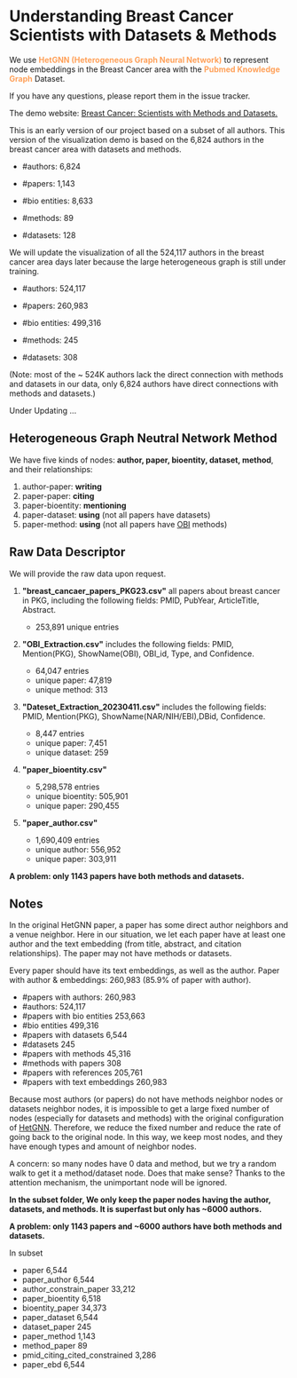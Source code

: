 # Understanding Breast Cancer Scientists with Datasets & Methods

 We use <a href="https://dl.acm.org/doi/pdf/10.1145/3292500.3330961"
                    style="text-decoration:none;color:#FFA15A;"> <b>HetGNN (Heterogeneous Graph Neural Network)</b></a> to represent node embeddings in the Breast Cancer area with the <a
                    href="https://www.nature.com/articles/s41597-020-0543-2"
                    style="text-decoration:none;color:#FFA15A;"> <b>Pubmed Knowledge Graph</b></a> Dataset.

If you have any questions, please report them in the issue tracker.

The demo website: [Breast Cancer: Scientists with Methods and Datasets.](<https://jiaweixu98.github.io/MethodsDatasetsScientists/>)

This is an early version of our project based on a subset of all authors. This version of the visualization demo is based on the 6,824 authors in the breast cancer area with datasets and methods.


- #authors: 6,824

- #papers: 1,143

- #bio entities: 8,633

- #methods: 89

- #datasets: 128

We will update the visualization of all the 524,117 authors in the breast cancer area days later because the large heterogeneous graph is still under training.

- #authors: 524,117

- #papers: 260,983

- #bio entities: 499,316

- #methods: 245

- #datasets: 308

(Note: most of the ~ 524K authors lack the direct connection with methods and datasets in our data, only 6,824 authors have direct connections with methods and datasets.)

Under Updating ...

## Heterogeneous Graph Neutral Network Method

We have five kinds of nodes: **author, paper, bioentity, dataset, method**, and their relationships:

1. author-paper: **writing**
2. paper-paper: **citing**
3. paper-bioentity: **mentioning**
4. paper-dataset: **using** (not all papers have datasets)
5. paper-method: **using** (not all papers have [OBI](https://obi-ontology.org/) methods)

## Raw Data Descriptor

We will provide the raw data upon request.

1. **"breast_cancaer_papers_PKG23.csv"** all papers about breast cancer in PKG, including the following fields: PMID, PubYear, ArticleTitle, Abstract.
    - 253,891 unique entries

2. **"OBI_Extraction.csv"** includes the following fields: PMID, Mention(PKG), ShowName(OBI), OBI_id, Type, and Confidence.
    - 64,047 entries
    - unique paper: 47,819
    - unique method: 313

3. **"Dateset_Extraction_20230411.csv"** includes the following fields: PMID, Mention(PKG), ShowName(NAR/NIH/EBI),DBid, Confidence.
    - 8,447 entries
    - unique paper: 7,451
    - unique dataset: 259

4. **"paper_bioentity.csv"**
    - 5,298,578 entries
    - unique bioentity: 505,901
    - unique paper: 290,455

5. **"paper_author.csv"**
    - 1,690,409 entries
    - unique author: 556,952
    - unique paper: 303,911

**A problem: only 1143 papers have both methods and datasets.**

## Notes

In the original HetGNN paper, a paper has some direct author neighbors and a venue neighbor.
Here in our situation, we let each paper have at least one author and the text embedding (from title, abstract, and citation relationships). The paper may not have methods or datasets.

Every paper should have its text embeddings, as well as the author.
Paper with author & embeddings: 260,983 (85.9% of paper with author).

- #papers with authors: 260,983
- #authors: 524,117
- #papers with bio entities 253,663
- #bio entities 499,316
- #papers with datasets 6,544
- #datasets 245
- #papers with methods 45,316
- #methods with papers 308
- #papers with references 205,761
- #papers with text embeddings 260,983

Because most authors (or papers) do not have methods neighbor nodes or datasets neighbor nodes, it is impossible to get a large fixed number of nodes (especially for datasets and methods) with the original configuration of [HetGNN](<https://dl.acm.org/doi/pdf/10.1145/3292500.3330961>). Therefore, we reduce the fixed number and reduce the rate of going back to the original node. In this way, we keep most nodes, and they have enough types and amount of neighbor nodes.

A concern: so many nodes have 0 data and method, but we try a random walk to get it a method/dataset node. Does that make sense? Thanks to the attention mechanism, the unimportant node will be ignored.

**In the subset folder, We only keep the paper nodes having the author, datasets, and methods. It is superfast but only has ~6000 authors.**

**A problem: only 1143 papers and ~6000 authors have both methods and datasets.**

In subset

- paper 6,544
- paper_author 6,544
- author_constrain_paper 33,212
- paper_bioentity 6,518
- bioentity_paper 34,373
- paper_dataset 6,544
- dataset_paper 245
- paper_method 1,143
- method_paper 89
- pmid_citing_cited_constrained 3,286
- paper_ebd 6,544
